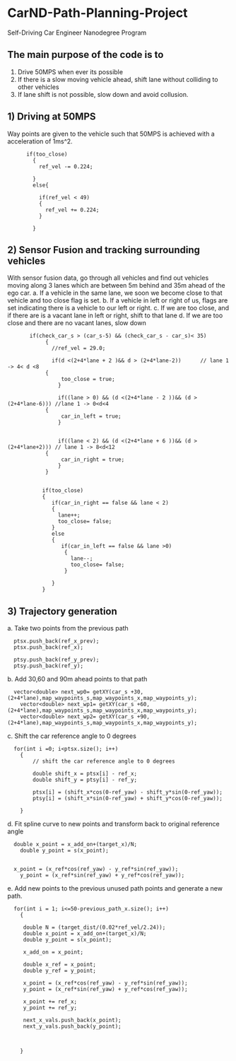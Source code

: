# CarND-Path-Planning-Project
Self-Driving Car Engineer Nanodegree Program
   
## The main purpose of the code is to 
1)	Drive 50MPS when ever its possible
2)	If there is a slow moving vehicle ahead, shift lane without colliding to other vehicles
3)	If lane shift is not possible, slow down and avoid collusion.

## 1)	Driving at 50MPS
Way points are given to the vehicle such that 50MPS is achieved with a acceleration of 1ms^2. 

          if(too_close)
          	{
          	  ref_vel -= 0.224;
          	  
          	}
          	else{
          	
          	  if(ref_vel < 49)
          	  {
          	    ref_vel += 0.224;
          	  }
          	
          	}

## 2)	Sensor Fusion and tracking surrounding vehicles
With sensor fusion data, go through all vehicles and find out vehicles moving along 3 lanes which are between 5m behind and 35m ahead of the ego car. 
a.	If a vehicle in the same lane, we soon we become close to that vehicle and too close flag is set.
b.	If a vehicle in left or right of us, flags are set indicating there is a vehicle to our left or right.
c.	If we are too close, and if there are is a vacant lane in left or right, shift to that lane
d.	If we are too close and there are no vacant lanes, slow down

           if(check_car_s > (car_s-5) && (check_car_s - car_s)< 35)
          	    {
          	      //ref_vel = 29.0;
          	      
          	      if(d <(2+4*lane + 2 )&& d > (2+4*lane-2))      // lane 1 -> 4< d <8
          	  	{
          	      	 too_close = true;
          	      	}
          	      	
          	      	if((lane > 0) && (d <(2+4*lane - 2 ))&& (d > (2+4*lane-6))) //lane 1 -> 0<d<4
          	  	{
          	      	 car_in_left = true;
          	      	}
          	      	
          	      	
          	      	if((lane < 2) && (d <(2+4*lane + 6 ))&& (d > (2+4*lane+2))) // lane 1 -> 8<d<12
          	  	{
          	      	 car_in_right = true;
          	      	}
          	    }
                
                
               if(too_close)
               {
                  if(car_in_right == false && lane < 2)
                  {
                    lane++;
                    too_close= false;
                  }
                  else
                  {
                     if(car_in_left == false && lane >0)
                      {
                        lane--;
                        too_close= false;
                      }

                  }
               }

## 3)	Trajectory generation
a.	Take two points from the previous path

      ptsx.push_back(ref_x_prev);
      ptsx.push_back(ref_x);

      ptsy.push_back(ref_y_prev);
      ptsy.push_back(ref_y);
      
b.	Add 30,60 and 90m ahead points to that path
      
      vector<double> next_wp0= getXY(car_s +30,(2+4*lane),map_waypoints_s,map_waypoints_x,map_waypoints_y);
		vector<double> next_wp1= getXY(car_s +60,(2+4*lane),map_waypoints_s,map_waypoints_x,map_waypoints_y);
		vector<double> next_wp2= getXY(car_s +90,(2+4*lane),map_waypoints_s,map_waypoints_x,map_waypoints_y);
      
c.	Shift the car reference angle to 0 degrees

      for(int i =0; i<ptsx.size(); i++)
		{
			// shift the car reference angle to 0 degrees
			
			double shift_x = ptsx[i] - ref_x;
			double shift_y = ptsy[i] - ref_y;
			
			ptsx[i] = (shift_x*cos(0-ref_yaw) - shift_y*sin(0-ref_yaw));
			ptsy[i] = (shift_x*sin(0-ref_yaw) + shift_y*cos(0-ref_yaw));
		
		}
		
d.	Fit spline curve to new points and transform back to original reference angle

      double x_point = x_add_on+(target_x)/N;
		double y_point = s(x_point);
      
      
      x_point = (x_ref*cos(ref_yaw) - y_ref*sin(ref_yaw));
		y_point = (x_ref*sin(ref_yaw) + y_ref*cos(ref_yaw));
       
       
e.	Add new points to the previous unused path points and generate a new path.

      for(int i = 1; i<=50-previous_path_x.size(); i++)
		{
		
		 double N = (target_dist/(0.02*ref_vel/2.24));
		 double x_point = x_add_on+(target_x)/N;
		 double y_point = s(x_point);
		 
		 x_add_on = x_point;
		 
		 double x_ref = x_point;
		 double y_ref = y_point;
		 
		 x_point = (x_ref*cos(ref_yaw) - y_ref*sin(ref_yaw));
		 y_point = (x_ref*sin(ref_yaw) + y_ref*cos(ref_yaw));
		 
		 x_point += ref_x;
		 y_point += ref_y;
		
		 next_x_vals.push_back(x_point);
		 next_y_vals.push_back(y_point);
		 
		 
		 
		}
      

      






